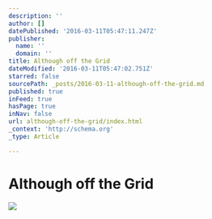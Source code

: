 ```yaml
---
description: ''
author: []
datePublished: '2016-03-11T05:47:11.247Z'
publisher:
  name: ''
  domain: ''
title: Although off the Grid
dateModified: '2016-03-11T05:47:02.751Z'
starred: false
sourcePath: _posts/2016-03-11-although-off-the-grid.md
published: true
inFeed: true
hasPage: true
inNav: false
url: although-off-the-grid/index.html
_context: 'http://schema.org'
_type: Article

---
```

# Although off the Grid
![](https://the-grid-user-content.s3-us-west-2.amazonaws.com/a22e9b19-6df8-4c1c-9a4f-ff8a85c7fd59.png)